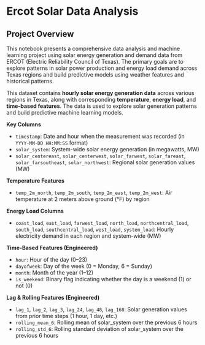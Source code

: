 # Ercot Solar Data Analysis

## Project Overview
This notebook presents a comprehensive data analysis and machine learning project using solar energy generation and demand data from ERCOT (Electric Reliability Council of Texas). The primary goals are to explore patterns in solar power production and energy load demand across Texas regions and build predictive models using weather features and historical patterns.

This dataset contains **hourly solar energy generation data** across various regions in Texas, along with corresponding **temperature**, **energy load**, and **time-based features**. The data is used to explore solar generation patterns and build predictive machine learning models.

**Key Columns**

- `timestamp`: Date and hour when the measurement was recorded (in `YYYY-MM-DD HH:MM:SS` format)
- `solar_system`: System-wide solar energy generation (in megawatts, MW)
- `solar_centereast`, `solar_centerwest`, `solar_farwest`, `solar_fareast`, `solar_farsoutheast`, `solar_northwest`: Regional solar generation values (MW)

**Temperature Features**

- `temp_2m_north`, `temp_2m_south`, `temp_2m_east`, `temp_2m_west`: Air temperature at 2 meters above ground (°F) by region

**Energy Load Columns**

- `coast_load`, `east_load`, `farwest_load`, `north_load`, `northcentral_load`, `south_load`, `southcentral_load`, `west_load`, `system_load`: Hourly electricity demand in each region and system-wide (MW)

**Time-Based Features (Engineered)**

- `hour`: Hour of the day (0–23)
- `dayofweek`: Day of the week (0 = Monday, 6 = Sunday)
- `month`: Month of the year (1–12)
- `is_weekend`: Binary flag indicating whether the day is a weekend (1) or not (0)

**Lag & Rolling Features (Engineered)**

- `lag_1`, `lag_2`, `lag_3`, `lag_24`, `lag_48`, `lag_168`: Solar generation values from prior time steps (1 hour, 1 day, etc.)
- `rolling_mean_6`: Rolling mean of solar_system over the previous 6 hours
- `rolling_std_6`: Rolling standard deviation of solar_system over the previous 6 hours
